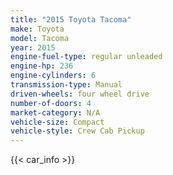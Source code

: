 ```yaml
---
title: "2015 Toyota Tacoma"
make: Toyota
model: Tacoma
year: 2015
engine-fuel-type: regular unleaded
engine-hp: 236
engine-cylinders: 6
transmission-type: Manual
driven-wheels: four wheel drive
number-of-doors: 4
market-category: N/A
vehicle-size: Compact
vehicle-style: Crew Cab Pickup
---
```


{{< car_info >}}

